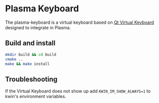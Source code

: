 # Plasma Keyboard

The plasma-keyboard is a virtual keyboard based on [Qt Virtual Keyboard](https://doc.qt.io/qt-6/qtvirtualkeyboard-overview.html) designed to integrate in Plasma.


## Build and install

```sh
mkdir build && cd build
cmake ..
make && make install
```

## Troubleshooting

If the Virtual Keyboard does not show up add `KWIN_IM_SHOW_ALWAYS=1` to kwin's environment variables.
